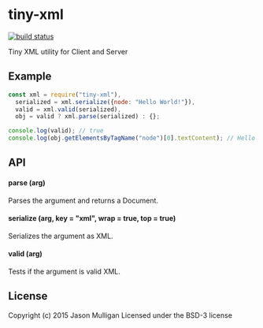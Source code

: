 # tiny-xml
[![build status](https://secure.travis-ci.org/avoidwork/tiny-xml.svg)](http://travis-ci.org/avoidwork/tiny-xml)

Tiny XML utility for Client and Server

## Example
```javascript
const xml = require("tiny-xml"),
  serialized = xml.serialize({node: "Hello World!"}),
  valid = xml.valid(serialized),
  obj = valid ? xml.parse(serialized) : {};

console.log(valid); // true
console.log(obj.getElementsByTagName("node")[0].textContent); // Hello World!
```

## API

#### parse (arg)
Parses the argument and returns a Document.

#### serialize (arg, key = "xml", wrap = true, top = true)
Serializes the argument as XML.

#### valid (arg)
Tests if the argument is valid XML.

## License
Copyright (c) 2015 Jason Mulligan
Licensed under the BSD-3 license
